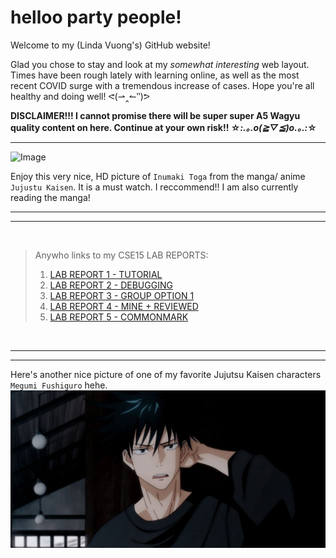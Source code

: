 # **helloo party people!**

Welcome to my (Linda Vuong's) GitHub website! 

Glad you chose to stay and look at my *somewhat interesting* web layout. Times have been rough lately with learning online, as well as the most recent COVID surge with a tremendous increase of cases. Hope you're all healthy and doing well! ᕙ(⇀‸↼‶)ᕗ

  **DISCLAIMER!!! I cannot promise there will be super super A5 Wagyu quality content on here. Continue at your own risk!! ☆*:.｡.o(≧▽≦)o.｡.:*☆**
  
  --- 
  ![Image](https://i0.wp.com/pbs.twimg.com/media/E2aDn5KXIAU337Z.jpg)


Enjoy this very nice, HD picture of `Inumaki Toga` from the manga/ anime `Jujustu Kaisen`. It is a must watch. I reccommend!! I am also currently reading the manga!

  --- 
  ---

  &nbsp;
  
  > Anywho links to my CSE15 LAB REPORTS: 
  >  1. [LAB REPORT 1 - TUTORIAL ](https://lhvuong11.github.io/cse15L-lab-reports/lab-report-1-week-2.html)
  > 2. [LAB REPORT 2 - DEBUGGING ](https://lhvuong11.github.io/cse15L-lab-reports/lab-report-2-week-4.html)
  > 3. [LAB REPORT 3 - GROUP OPTION 1 ](https://lhvuong11.github.io/cse15L-lab-reports/lab-report-3-week-6.html)
  > 4. [LAB REPORT 4 - MINE + REVIEWED ](https://lhvuong11.github.io/cse15L-lab-reports/lab-report-4-week-8.html)
  > 5. [LAB REPORT 5 - COMMONMARK](https://lhvuong11github.io/cse15L-lab-reports/lab-report-5-week-10.html)

  &nbsp;

  ---
  ---

  Here's another nice picture of one of my favorite Jujutsu Kaisen characters   `Megumi Fushiguro` hehe.
  ![Image](megumi.jpg)
